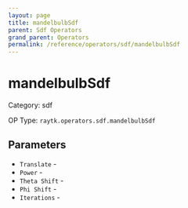 ```yaml
---
layout: page
title: mandelbulbSdf
parent: Sdf Operators
grand_parent: Operators
permalink: /reference/operators/sdf/mandelbulbSdf
---
```


# mandelbulbSdf



Category: sdf

OP Type: `raytk.operators.sdf.mandelbulbSdf`

## Parameters

* `Translate` - 
* `Power` - 
* `Theta Shift` - 
* `Phi Shift` - 
* `Iterations` -
